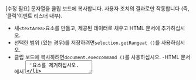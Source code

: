 [수정 필요]
문자열을 클립 보드에 복사합니다.
사용자 조치의 결과로만 작동합니다 (즉, '클릭'이벤트 리스너 내부).

- 새`<textArea>`요소를 만들고, 제공된 데이터로 채우고 HTML 문서에 추가하십시오.
- 선택한 범위 (있는 경우)를 저장하려면`selection.getRangeat ()`를 사용하십시오.
- 클립 보드에 복사하려면`document.execcommand ()`를 사용하십시오.
-HTML 문서에서`<TextArea> '요소를 제거하십시오.
- 마지막으로`selection.addrange ()`를 사용하여 원래 선택한 범위 (있는 경우)를 복구하십시오.
- ** 참고 : ** 대부분의 현재 브라우저에서 비동기 [클립 보드 API] (https://developer.mozilla.org/en-us/docs/web/api/clipboard_api)를 사용할 수 있습니다. [CopyToclipboardync 스 니펫] (/js/s/copy-to-clipboard-async)에서 자세한 내용을 확인할 수 있습니다.